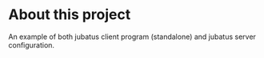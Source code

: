 # About this project
An example of both jubatus client program (standalone) and jubatus server configuration.

